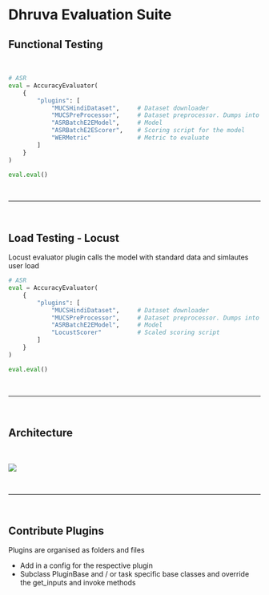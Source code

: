# Dhruva Evaluation Suite

## Functional Testing

<br>

```python
# ASR
eval = AccuracyEvaluator(
    {
        "plugins": [
            "MUCSHindiDataset",     # Dataset downloader
            "MUCSPreProcessor",     # Dataset preprocessor. Dumps into a JSONL file
            "ASRBatchE2EModel",     # Model
            "ASRBatchE2EScorer",    # Scoring script for the model
            "WERMetric"             # Metric to evaluate
        ]
    }
)

eval.eval()
```  
  
<br>

---

<br>

## Load Testing - Locust

Locust evaluator plugin calls the model with standard data and simlautes user load


```python
# ASR
eval = AccuracyEvaluator(
    {
        "plugins": [
            "MUCSHindiDataset",     # Dataset downloader
            "MUCSPreProcessor",     # Dataset preprocessor. Dumps into a JSONL file
            "ASRBatchE2EModel",     # Model
            "LocustScorer"          # Scaled scoring script
        ]
    }
)

eval.eval()
```
<br>

---

<br>

## Architecture
<br>

[![](https://mermaid.ink/img/pako:eNp1kMFqwzAMhl_F6ORC8wI5DLZ526WFQHf0Rdhaa5ZYQVYopfTd52XdDkvrk-z_-yyhMwSOBC3sBceDeXc-m3oerUPFQmocH3PPGElWpmkezNNf0gk1nXCgUlhWP969dFaf7bb26q_o722OnN0FlpT3pgRJo95i3uyGw1S0IjfQxQ-z82I7rsb4b8zF8wy_2i2ppFCu1L2GCxjWMJAMmGJd5Plb9qAHGshDW8uI8unB50vlcFLenXKAVmWiNUxjRCWXsO5_gPYD-0KXLxnSgZ8?type=png)](https://mermaid.live/edit#pako:eNp1kMFqwzAMhl_F6ORC8wI5DLZ526WFQHf0Rdhaa5ZYQVYopfTd52XdDkvrk-z_-yyhMwSOBC3sBceDeXc-m3oerUPFQmocH3PPGElWpmkezNNf0gk1nXCgUlhWP969dFaf7bb26q_o722OnN0FlpT3pgRJo95i3uyGw1S0IjfQxQ-z82I7rsb4b8zF8wy_2i2ppFCu1L2GCxjWMJAMmGJd5Plb9qAHGshDW8uI8unB50vlcFLenXKAVmWiNUxjRCWXsO5_gPYD-0KXLxnSgZ8)

<br>

---

<br>

## Contribute Plugins
Plugins are organised as folders and files
- Add in a config for the respective plugin
- Subclass PluginBase and / or task specific base classes and override the get_inputs and invoke methods
